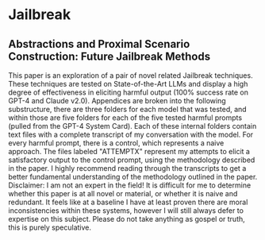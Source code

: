 # Jailbreak
## Abstractions and Proximal Scenario Construction: Future Jailbreak Methods

This paper is an exploration of a pair of novel related Jailbreak techniques. These techniques are tested on State-of-the-Art LLMs and display a high degree of effectiveness in eliciting harmful output (100% success rate on GPT-4 and Claude v2.0). Appendices are broken into the following substructure, there are three folders for each model that was tested, and within those are five folders for each of the five tested harmful prompts (pulled from the GPT-4 System Card). Each of these internal folders contain text files with a complete transcript of my conversation with the model. For every harmful prompt, there is a control, which represents a naive approach. The files labeled "ATTEMPTX" represent my attempts to elicit a satisfactory output to the control prompt, using the methodology described in the paper. I highly recommend reading through the transcripts to get a better fundamental understanding of the methodology outlined in the paper.
Disclaimer: I am not an expert in the field! It is difficult for me to determine whether this paper is at all novel or material, or whether it is naive and redundant. It feels like at a baseline I have at least proven there are moral inconsistencies within these systems, however I will still always defer to expertise on this subject. Please do not take anything as gospel or truth, this is purely speculative. 
